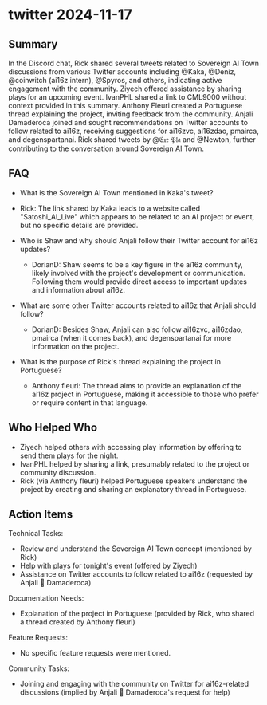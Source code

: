 # twitter 2024-11-17

## Summary

In the Discord chat, Rick shared several tweets related to Sovereign AI Town discussions from various Twitter accounts including @Kaka, @Deniz, @coinwitch (ai16z intern), @Spyros, and others, indicating active engagement with the community. Ziyech offered assistance by sharing plays for an upcoming event. IvanPHL shared a link to CML9000 without context provided in this summary. Anthony Fleuri created a Portuguese thread explaining the project, inviting feedback from the community. Anjali Damaderoca joined and sought recommendations on Twitter accounts to follow related to ai16z, receiving suggestions for ai16zvc, ai16zdao, pmairca, and degenspartanai. Rick shared tweets by @𝔈𝔵𝔢 𝔓𝔩𝔞 and @Newton, further contributing to the conversation around Sovereign AI Town.

## FAQ

- What is the Sovereign AI Town mentioned in Kaka's tweet?
- Rick: The link shared by Kaka leads to a website called "Satoshi_AI_Live" which appears to be related to an AI project or event, but no specific details are provided.

- Who is Shaw and why should Anjali follow their Twitter account for ai16z updates?

    - DorianD: Shaw seems to be a key figure in the ai16z community, likely involved with the project's development or communication. Following them would provide direct access to important updates and information about ai16z.

- What are some other Twitter accounts related to ai16z that Anjali should follow?

    - DorianD: Besides Shaw, Anjali can also follow ai16zvc, ai16zdao, pmairca (when it comes back), and degenspartanai for more information on the project.

- What is the purpose of Rick's thread explaining the project in Portuguese?
    - Anthony fleuri: The thread aims to provide an explanation of the ai16z project in Portuguese, making it accessible to those who prefer or require content in that language.

## Who Helped Who

- Ziyech helped others with accessing play information by offering to send them plays for the night.
- IvanPHL helped by sharing a link, presumably related to the project or community discussion.
- Rick (via Anthony fleuri) helped Portuguese speakers understand the project by creating and sharing an explanatory thread in Portuguese.

## Action Items

Technical Tasks:

- Review and understand the Sovereign AI Town concept (mentioned by Rick)
- Help with plays for tonight's event (offered by Ziyech)
- Assistance on Twitter accounts to follow related to ai16z (requested by Anjali 🤝 Damaderoca)

Documentation Needs:

- Explanation of the project in Portuguese (provided by Rick, who shared a thread created by Anthony fleuri)

Feature Requests:

- No specific feature requests were mentioned.

Community Tasks:

- Joining and engaging with the community on Twitter for ai16z-related discussions (implied by Anjali 🤝 Damaderoca's request for help)
